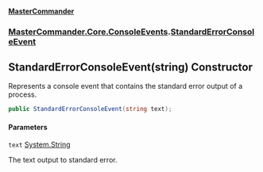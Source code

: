 #### [MasterCommander](MasterCommander.md 'MasterCommander')
### [MasterCommander.Core.ConsoleEvents](MasterCommander.Core.ConsoleEvents.md 'MasterCommander.Core.ConsoleEvents').[StandardErrorConsoleEvent](StandardErrorConsoleEvent.md 'MasterCommander.Core.ConsoleEvents.StandardErrorConsoleEvent')

## StandardErrorConsoleEvent(string) Constructor

Represents a console event that contains the standard error output of a process.

```csharp
public StandardErrorConsoleEvent(string text);
```
#### Parameters

<a name='MasterCommander.Core.ConsoleEvents.StandardErrorConsoleEvent.StandardErrorConsoleEvent(string).text'></a>

`text` [System.String](https://docs.microsoft.com/en-us/dotnet/api/System.String 'System.String')

The text output to standard error.